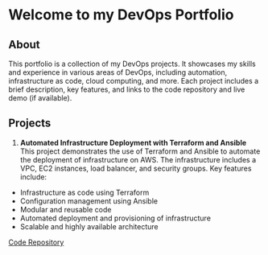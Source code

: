# Welcome to my DevOps Portfolio
## About
This portfolio is a collection of my DevOps projects. It showcases my skills and experience in various areas of DevOps, including automation, infrastructure as code, cloud computing, and more. Each project includes a brief description, key features, and links to the code repository and live demo (if available). 

## Projects

1. **Automated Infrastructure Deployment with Terraform and Ansible**  
This project demonstrates the use of Terraform and Ansible to automate the deployment of infrastructure on AWS. The infrastructure includes a VPC, EC2 instances, load balancer, and security groups. Key features include:
- Infrastructure as code using Terraform
- Configuration management using Ansible
- Modular and reusable code
- Automated deployment and provisioning of infrastructure
- Scalable and highly available architecture

[Code Repository](https://github.com/dmytro108/itsynd/week4-Ansible/task1)